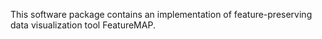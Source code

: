 This software package contains an implementation of feature-preserving data visualization tool FeatureMAP.